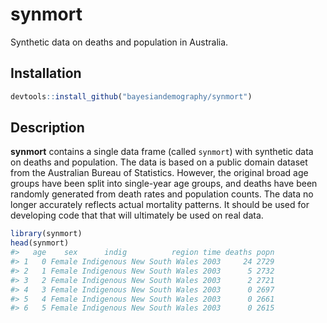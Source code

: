 
<!-- README.md is generated from README.Rmd. Please edit that file -->

# synmort

<!-- badges: start -->
<!-- badges: end -->

Synthetic data on deaths and population in Australia.

## Installation

``` r
devtools::install_github("bayesiandemography/synmort")
```

## Description

**synmort** contains a single data frame (called `synmort`) with
synthetic data on deaths and population. The data is based on a public
domain dataset from the Australian Bureau of Statistics. However, the
original broad age groups have been split into single-year age groups,
and deaths have been randomly generated from death rates and population
counts. The data no longer accurately reflects actual mortality
patterns. It should be used for developing code that that will
ultimately be used on real data.

``` r
library(synmort)
head(synmort)
#>   age    sex      indig          region time deaths popn
#> 1   0 Female Indigenous New South Wales 2003     24 2729
#> 2   1 Female Indigenous New South Wales 2003      5 2732
#> 3   2 Female Indigenous New South Wales 2003      2 2721
#> 4   3 Female Indigenous New South Wales 2003      0 2697
#> 5   4 Female Indigenous New South Wales 2003      0 2661
#> 6   5 Female Indigenous New South Wales 2003      0 2615
```
